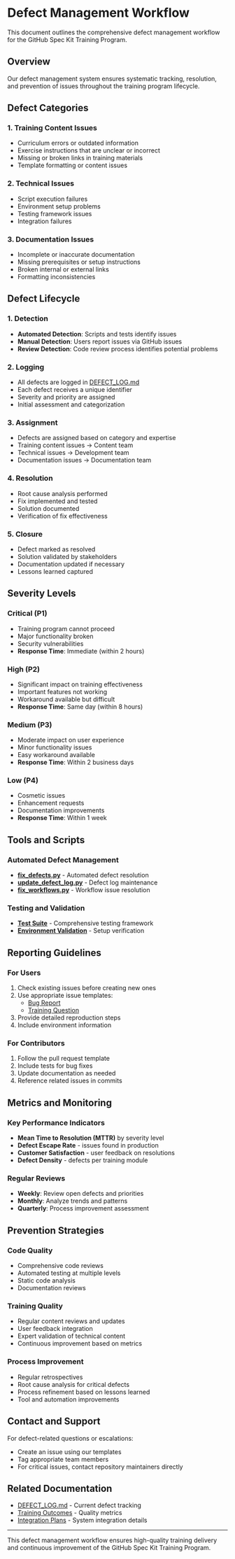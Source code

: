 
# Defect Management Workflow

This document outlines the comprehensive defect management workflow for the GitHub Spec Kit Training Program.

## Overview

Our defect management system ensures systematic tracking, resolution, and prevention of issues throughout the training program lifecycle.

## Defect Categories

### 1. Training Content Issues
- Curriculum errors or outdated information
- Exercise instructions that are unclear or incorrect
- Missing or broken links in training materials
- Template formatting or content issues

### 2. Technical Issues
- Script execution failures
- Environment setup problems
- Testing framework issues
- Integration failures

### 3. Documentation Issues
- Incomplete or inaccurate documentation
- Missing prerequisites or setup instructions
- Broken internal or external links
- Formatting inconsistencies

## Defect Lifecycle

### 1. Detection
- **Automated Detection**: Scripts and tests identify issues
- **Manual Detection**: Users report issues via GitHub issues
- **Review Detection**: Code review process identifies potential problems

### 2. Logging
- All defects are logged in [DEFECT_LOG.md](DEFECT_LOG.md)
- Each defect receives a unique identifier
- Severity and priority are assigned
- Initial assessment and categorization

### 3. Assignment
- Defects are assigned based on category and expertise
- Training content issues → Content team
- Technical issues → Development team
- Documentation issues → Documentation team

### 4. Resolution
- Root cause analysis performed
- Fix implemented and tested
- Solution documented
- Verification of fix effectiveness

### 5. Closure
- Defect marked as resolved
- Solution validated by stakeholders
- Documentation updated if necessary
- Lessons learned captured

## Severity Levels

### Critical (P1)
- Training program cannot proceed
- Major functionality broken
- Security vulnerabilities
- **Response Time**: Immediate (within 2 hours)

### High (P2)
- Significant impact on training effectiveness
- Important features not working
- Workaround available but difficult
- **Response Time**: Same day (within 8 hours)

### Medium (P3)
- Moderate impact on user experience
- Minor functionality issues
- Easy workaround available
- **Response Time**: Within 2 business days

### Low (P4)
- Cosmetic issues
- Enhancement requests
- Documentation improvements
- **Response Time**: Within 1 week

## Tools and Scripts

### Automated Defect Management
- **[fix_defects.py](scripts/fix_defects.py)** - Automated defect resolution
- **[update_defect_log.py](scripts/update_defect_log.py)** - Defect log maintenance
- **[fix_workflows.py](scripts/fix_workflows.py)** - Workflow issue resolution

### Testing and Validation
- **[Test Suite](env/tests/)** - Comprehensive testing framework
- **[Environment Validation](scripts/validate_environment.sh)** - Setup verification

## Reporting Guidelines

### For Users
1. Check existing issues before creating new ones
2. Use appropriate issue templates:
   - [Bug Report](.github/ISSUE_TEMPLATE/bug_report.md)
   - [Training Question](.github/ISSUE_TEMPLATE/training_question.md)
3. Provide detailed reproduction steps
4. Include environment information

### For Contributors
1. Follow the pull request template
2. Include tests for bug fixes
3. Update documentation as needed
4. Reference related issues in commits

## Metrics and Monitoring

### Key Performance Indicators
- **Mean Time to Resolution (MTTR)** by severity level
- **Defect Escape Rate** - issues found in production
- **Customer Satisfaction** - user feedback on resolutions
- **Defect Density** - defects per training module

### Regular Reviews
- **Weekly**: Review open defects and priorities
- **Monthly**: Analyze trends and patterns
- **Quarterly**: Process improvement assessment

## Prevention Strategies

### Code Quality
- Comprehensive code reviews
- Automated testing at multiple levels
- Static code analysis
- Documentation reviews

### Training Quality
- Regular content reviews and updates
- User feedback integration
- Expert validation of technical content
- Continuous improvement based on metrics

### Process Improvement
- Regular retrospectives
- Root cause analysis for critical defects
- Process refinement based on lessons learned
- Tool and automation improvements

## Contact and Support

For defect-related questions or escalations:
- Create an issue using our templates
- Tag appropriate team members
- For critical issues, contact repository maintainers directly

## Related Documentation
- [DEFECT_LOG.md](DEFECT_LOG.md) - Current defect tracking
- [Training Outcomes](training/metrics/training-outcomes.md) - Quality metrics
- [Integration Plans](docs/IntegrationPlan.md) - System integration details

---

This defect management workflow ensures high-quality training delivery and continuous improvement of the GitHub Spec Kit Training Program.
